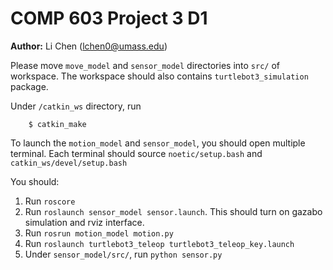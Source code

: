 # COMP 603 Project 3 D1

**Author:** Li Chen (lchen0@umass.edu)

Please move `move_model` and `sensor_model` directories into `src/` of workspace. The workspace should also contains `turtlebot3_simulation` package.

Under `/catkin_ws` directory, run
```
    $ catkin_make 
```

To launch the `motion_model` and `sensor_model`, you should open multiple terminal. Each terminal should source `noetic/setup.bash` and `catkin_ws/devel/setup.bash`

You should:
1. Run `roscore`
2. Run `roslaunch sensor_model sensor.launch`. This should turn on gazabo simulation and rviz interface.
3. Run `rosrun motion_model motion.py`
4. Run `roslaunch turtlebot3_teleop turtlebot3_teleop_key.launch `
5. Under `sensor_model/src/`, run `python sensor.py`
